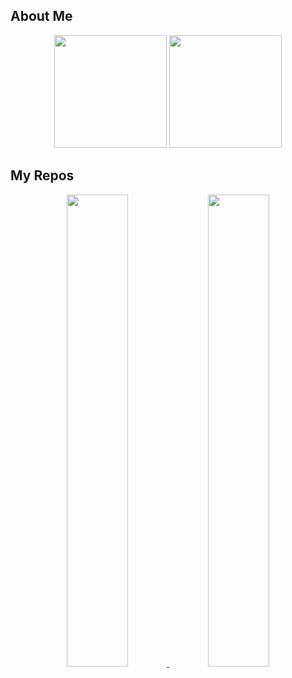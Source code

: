 ## About Me
<p align="center">
  <img src="https://github-readme-stats.vercel.app/api?username=HisAtri&show_icons=true" style="height: 180px;"/>
  <img src="https://github-readme-stats.vercel.app/api/top-langs/?username=HisAtri&layout=compact" style="height: 180px;"/>
</p>

## My Repos
<p align="center">
  <a href="https://github.com/HisAtri/LrcApi">
    <img src="https://github-readme-stats.vercel.app/api/pin/?username=HisAtri&repo=LrcApi" width="44%"/>
  </a>
  <a href="https://github.com/HisAtri/chemax">
    <img src="https://github-readme-stats.vercel.app/api/pin/?username=HisAtri&repo=chemax" width="44%"/>
  </a>
</p>
